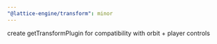 ```yaml
---
"@lattice-engine/transform": minor
---
```


create getTransformPlugin for compatibility with orbit + player controls
